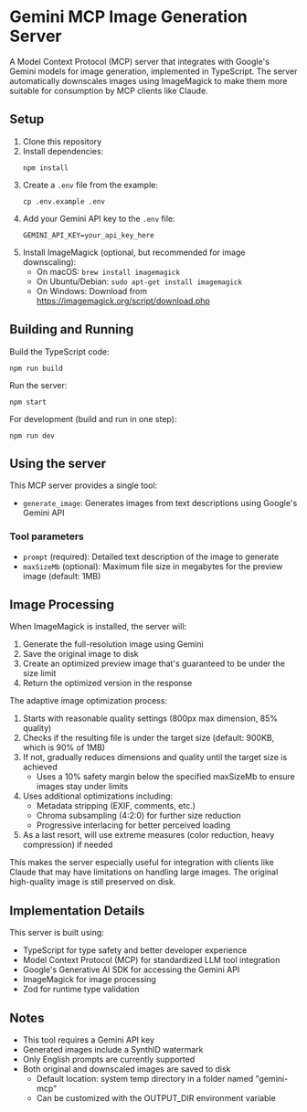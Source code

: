 # Gemini MCP Image Generation Server

A Model Context Protocol (MCP) server that integrates with Google's Gemini models for image generation, implemented in TypeScript. The server automatically downscales images using ImageMagick to make them more suitable for consumption by MCP clients like Claude.

## Setup

1. Clone this repository
2. Install dependencies:
   ```
   npm install
   ```
3. Create a `.env` file from the example:
   ```
   cp .env.example .env
   ```
4. Add your Gemini API key to the `.env` file:
   ```
   GEMINI_API_KEY=your_api_key_here
   ```
5. Install ImageMagick (optional, but recommended for image downscaling):
   - On macOS: `brew install imagemagick`
   - On Ubuntu/Debian: `sudo apt-get install imagemagick`
   - On Windows: Download from https://imagemagick.org/script/download.php

## Building and Running

Build the TypeScript code:
```
npm run build
```

Run the server:
```
npm start
```

For development (build and run in one step):
```
npm run dev
```

## Using the server

This MCP server provides a single tool:

- `generate_image`: Generates images from text descriptions using Google's Gemini API

### Tool parameters

- `prompt` (required): Detailed text description of the image to generate
- `maxSizeMb` (optional): Maximum file size in megabytes for the preview image (default: 1MB)

## Image Processing

When ImageMagick is installed, the server will:
1. Generate the full-resolution image using Gemini
2. Save the original image to disk
3. Create an optimized preview image that's guaranteed to be under the size limit
4. Return the optimized version in the response

The adaptive image optimization process:
1. Starts with reasonable quality settings (800px max dimension, 85% quality)
2. Checks if the resulting file is under the target size (default: 900KB, which is 90% of 1MB)
3. If not, gradually reduces dimensions and quality until the target size is achieved
   - Uses a 10% safety margin below the specified maxSizeMb to ensure images stay under limits
4. Uses additional optimizations including:
   - Metadata stripping (EXIF, comments, etc.)
   - Chroma subsampling (4:2:0) for further size reduction
   - Progressive interlacing for better perceived loading
5. As a last resort, will use extreme measures (color reduction, heavy compression) if needed

This makes the server especially useful for integration with clients like Claude that may have limitations on handling large images. The original high-quality image is still preserved on disk.

## Implementation Details

This server is built using:

- TypeScript for type safety and better developer experience
- Model Context Protocol (MCP) for standardized LLM tool integration
- Google's Generative AI SDK for accessing the Gemini API
- ImageMagick for image processing
- Zod for runtime type validation

## Notes

- This tool requires a Gemini API key
- Generated images include a SynthID watermark
- Only English prompts are currently supported
- Both original and downscaled images are saved to disk
  - Default location: system temp directory in a folder named "gemini-mcp"
  - Can be customized with the OUTPUT_DIR environment variable